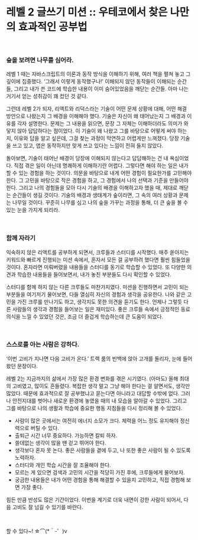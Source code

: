# 레벨 2 글쓰기 미션 :: 우테코에서 찾은 나만의 효과적인 공부법

<br >

### 숲을 보려면 나무를 심어라.
레벨 1 때는 자바스크립트의 이론과 동작 방식을 이해하기 위해, 여러 책을 펼쳐 놓고 그 깊이에 집중했다. ‘그래서 이렇게 동작했구나!’ 이해되지 않던 동작들이 이해되는 순간들, 그리고 내가 쓴 코드에 학습한 내용이 이미 숨어있었음을 깨닫는 순간들. 아마 나는 거기서 얻는 성취감이 꽤 컸던 것 같다.

그런데 레벨 2가 되자, 리액트와 리덕스라는 기술이 어떤 문제 상황에 대해, 어떤 해결 방안으로 나왔는지 그 배경을 이해해야 했다. 기술은 자신이 왜 태어났는지 그 배경과 이유를 각자 설명한다. 문제는 그 내용을 읽으면, 문장 그 자체는 이해하더라도 의미가 와닿지 않아 답답하다는 점이었다. 이 기술이 왜 나왔고 그를 바탕으로 어떻게 써야 하는지, 이유와 답을 알고 싶은데, 그걸 찾는 과정이 막연하고 어렵게만 느껴졌다. 당장 기술을 쓰고 있고, 앱은 동작하지만 맞게 쓰고 있다는 느낌이 전혀 들지 않았다.

돌아보면, 기술이 태어난 배경이 당장에 이해되지 않는다고 답답해하는 건 내 욕심이었다. 직접 겪은 일이 아닌데 명쾌하게 이해하기란 어렵다. 그렇다면 해야 하는 일은 내가 할 수 있는 경험을 하는 것이다. 의문을 바탕으로 내게 어떤 경험이 필요한가를 고민해야 한다. 그 고민을 바탕으로 작은 경험을 하고, 그 경험에서 나의 선택과 기준을 만들어야 한다. 그리고 나의 경험들을 모아 다시 기술의 배경을 이해하고자 했을 때, 제대로 깨닫는 순간들이 생길 것이다. 기술의 배경과 생태계가 숲이라면, 그 속의 여러 상황과 문제는 나무일 것이다. 꾸준히 나무를 심고 나의 숲을 가꾸는 과정을 통해, 더 큰 숲을 볼 수 있는 눈을 가지게 되리라.

<br >

### 함께 자라기
익숙하지 않은 리액트를 공부하게 되면서, 크루들과 스터디를 시작했다. 매주 쏟아지는 키워드와 빠르게 진행되는 미션 속에서, 혼자서 모든 걸 공부하려 했다면 훨씬 힘들었을 것이다. 혼자라면 미뤄버렸을 내용들을 스터디를 동기로 학습할 수 있었다. 또 다양한 의견과 학습한 내용들을 들어보면서, 내가 놓친 부분들도 다시 확인할 수 있었다.

스터디를 함께 하지 않는 다른 크루들도 마찬가지였다. 미션을 진행하면서 고민이 되는 부분들을 여기저기 물어보면, 다들 열심히 자신의 경험과 생각을 공유한다. 나와 같은 고민을 가진 크루를 만나기도 하고, 생각지도 못한 의견을 듣기도 한다. 언제나 그렇듯 다른 사람들의 생각과 경험을 들어보는 일은 재미있다. 좋은 크루들 속에서 긍정적인 동료의식을 느낄 수 있었던 것은, 조금 더 즐겁게 학습하는데 큰 도움이 되었다.

<br >

### 스스로를 아는 사람은 강하다.
‘이번 고비가 지나면 다음 고비가 온다.’ 
트랙 룸의 빈백에 앉아 고개를 돌리자, 눈에 들어왔던 문장이다.

레벨 2는 지금까지의 삶에서 가장 많은 환경 변화를 겪은 시기였다. (아마도) 올해 최대의 고비였고, 많이도 흔들렸다. 복잡한 생각 말고 그냥 해야 한다는 걸 알면서도, 생각만 많았다. 때문에 효과적으로 잘 공부했냐고 묻는다면 아니라고 대답할 수밖에 없다. 그러나 안전지대를 벗어나 새로운 환경에 놓였을 때의 내 모습을 알아갈 수 있었다. 그리고 그를 바탕으로 나의 생활과 학습에 중요한 행동 지침들을 다시 정리해 볼 수 있었다.
-	사람이 많은 곳에서는 여전히 에너지 소모가 크다. 체력을 어느 정도 유지해야 정신력으로 버틸 수 있다.
-	출퇴근 시간 너무 중요하다. 가능하면 칼퇴 하자.
-	쓸데없는 생각이 많을 땐 걷고 뛰어야 한다.
-	생각보다 혼자 못 논다. 좋은 사람들을 곁에 두고, 나 또한 좋은 사람이 될 수 있도록 노력하자.
-	스터디와 개인 학습 시간을 잘 조율해야 한다.
-	모르는 게 있으면 검색과 고민의 시간을 적당히 가진 후에, 크루들에게 물어보자.
-	궁금한 내용들은 내가 어떤 경험을 통해 해결할 수 있을지 고민하고, 직접 경험해 보면 가장 좋다.

힘든 만큼 반성도 많은 기간이었다. 이번을 계기로 더욱 내면이 강한 사람이 되어서, 다음 고비도 잘 넘길 수 있기를 바란다. 

<br >

할 수 있다~! ☆⌒(*＾-゜)v
